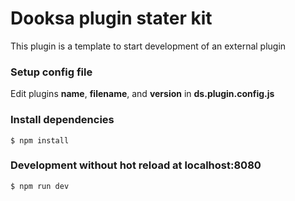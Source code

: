# Dooksa plugin stater kit

This plugin is a template to start development of an external plugin

### Setup config file

Edit plugins **name**, **filename**, and **version** in **ds.plugin.config.js**

### Install dependencies

```
$ npm install
```

### Development without hot reload at localhost:8080

```
$ npm run dev
```